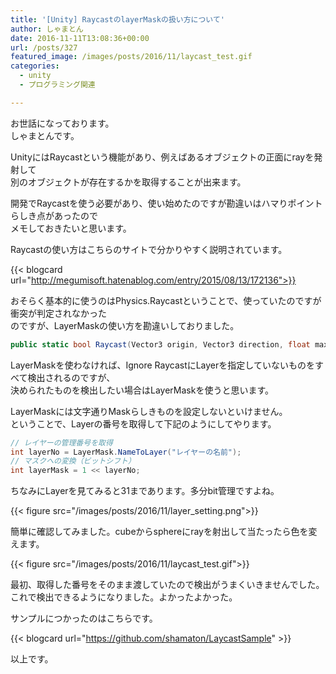 ```yaml
---
title: '[Unity] RaycastのlayerMaskの扱い方について'
author: しゃまとん
date: 2016-11-11T13:08:36+00:00
url: /posts/327
featured_image: /images/posts/2016/11/laycast_test.gif
categories:
  - unity
  - プログラミング関連

---
```

お世話になっております。  
しゃまとんです。

UnityにはRaycastという機能があり、例えばあるオブジェクトの正面にrayを発射して  
別のオブジェクトが存在するかを取得することが出来ます。

開発でRaycastを使う必要があり、使い始めたのですが勘違いはハマりポイントらしき点があったので  
メモしておきたいと思います。

Raycastの使い方はこちらのサイトで分かりやすく説明されています。

{{< blogcard url="http://megumisoft.hatenablog.com/entry/2015/08/13/172136">}}

おそらく基本的に使うのはPhysics.Raycastということで、使っていたのですが衝突が判定されなかった  
のですが、LayerMaskの使い方を勘違いしておりました。

```csharp
public static bool Raycast(Vector3 origin, Vector3 direction, float maxDistance, int layerMask);
```

LayerMaskを使わなければ、Ignore RaycastにLayerを指定していないものをすべて検出されるのですが、  
決められたものを検出したい場合はLayerMaskを使うと思います。

LayerMaskには文字通りMaskらしきものを設定しないといけません。  
ということで、Layerの番号を取得して下記のようにしてやります。

```csharp
// レイヤーの管理番号を取得
int layerNo = LayerMask.NameToLayer("レイヤーの名前");
// マスクへの変換（ビットシフト）
int layerMask = 1 << layerNo;
```

ちなみにLayerを見てみると31まであります。多分bit管理ですよね。

{{< figure src="/images/posts/2016/11/layer_setting.png">}}

簡単に確認してみました。cubeからsphereにrayを射出して当たったら色を変えます。

{{< figure src="/images/posts/2016/11/laycast_test.gif">}}

最初、取得した番号をそのまま渡していたので検出がうまくいきませんでした。  
これで検出できるようになりました。よかったよかった。

サンプルにつかったのはこちらです。

{{< blogcard url="https://github.com/shamaton/LaycastSample" >}}

以上です。